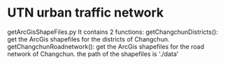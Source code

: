 # UTN urban traffic network

getArcGisShapeFiles.py
  It contains 2 functions:
    getChangchunDistricts(): get the ArcGis shapefiles for the districts of Changchun.
    getChangchunRoadnetwork(): get the ArcGis shapefiles for the road network of Changchun.
    the path of the shapefiles is './data'
    
    
